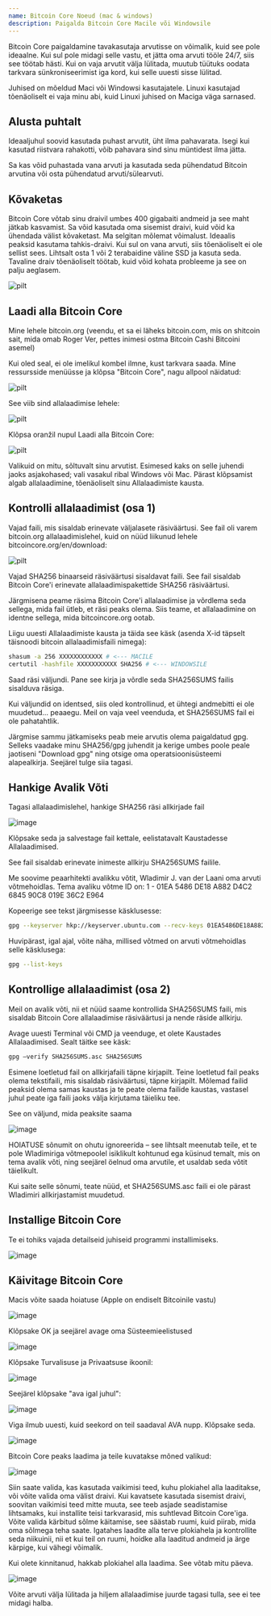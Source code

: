 ```yaml
---
name: Bitcoin Core Noeud (mac & windows)
description: Paigalda Bitcoin Core Macile või Windowsile
---
```


Bitcoin Core paigaldamine tavakasutaja arvutisse on võimalik, kuid see pole ideaalne. Kui sul pole midagi selle vastu, et jätta oma arvuti tööle 24/7, siis see töötab hästi. Kui on vaja arvutit välja lülitada, muutub tüütuks oodata tarkvara sünkroniseerimist iga kord, kui selle uuesti sisse lülitad.

Juhised on mõeldud Maci või Windowsi kasutajatele. Linuxi kasutajad tõenäoliselt ei vaja minu abi, kuid Linuxi juhised on Maciga väga sarnased.

## Alusta puhtalt

Ideaaljuhul soovid kasutada puhast arvutit, üht ilma pahavarata. Isegi kui kasutad riistvara rahakotti, võib pahavara sind sinu müntidest ilma jätta.

Sa kas võid puhastada vana arvuti ja kasutada seda pühendatud Bitcoin arvutina või osta pühendatud arvuti/sülearvuti.

## Kõvaketas

Bitcoin Core võtab sinu draivil umbes 400 gigabaiti andmeid ja see maht jätkab kasvamist. Sa võid kasutada oma sisemist draivi, kuid võid ka ühendada välist kõvaketast. Ma selgitan mõlemat võimalust. Ideaalis peaksid kasutama tahkis-draivi. Kui sul on vana arvuti, siis tõenäoliselt ei ole sellist sees. Lihtsalt osta 1 või 2 terabaidine väline SSD ja kasuta seda. Tavaline draiv tõenäoliselt töötab, kuid võid kohata probleeme ja see on palju aeglasem.

![pilt](assets/1.webp)

## Laadi alla Bitcoin Core

Mine lehele bitcoin.org (veendu, et sa ei läheks bitcoin.com, mis on shitcoin sait, mida omab Roger Ver, pettes inimesi ostma Bitcoin Cashi Bitcoini asemel)

Kui oled seal, ei ole imelikul kombel ilmne, kust tarkvara saada. Mine ressursside menüüsse ja klõpsa "Bitcoin Core", nagu allpool näidatud:

![pilt](assets/2.webp)

See viib sind allalaadimise lehele:

![pilt](assets/3.webp)

Klõpsa oranžil nupul Laadi alla Bitcoin Core:

![pilt](assets/4.webp)

Valikuid on mitu, sõltuvalt sinu arvutist. Esimesed kaks on selle juhendi jaoks asjakohased; vali vasakul ribal Windows või Mac. Pärast klõpsamist algab allalaadimine, tõenäoliselt sinu Allalaadimiste kausta.

## Kontrolli allalaadimist (osa 1)

Vajad faili, mis sisaldab erinevate väljalasete räsiväärtusi. See fail oli varem bitcoin.org allalaadimislehel, kuid on nüüd liikunud lehele bitcoincore.org/en/download:

![pilt](assets/5.webp)

Vajad SHA256 binaarseid räsiväärtusi sisaldavat faili. See fail sisaldab Bitcoin Core'i erinevate allalaadimispakettide SHA256 räsiväärtusi.

Järgmisena peame räsima Bitcoin Core'i allalaadimise ja võrdlema seda sellega, mida fail ütleb, et räsi peaks olema. Siis teame, et allalaadimine on identne sellega, mida bitcoincore.org ootab.

Liigu uuesti Allalaadimiste kausta ja täida see käsk (asenda X-id täpselt täisnoodi bitcoin allalaadimisfaili nimega):

```bash
shasum -a 256 XXXXXXXXXXXX # <--- MACILE
certutil -hashfile XXXXXXXXXXX SHA256 # <--- WINDOWSILE
```

Saad räsi väljundi. Pane see kirja ja võrdle seda SHA256SUMS failis sisalduva räsiga.

Kui väljundid on identsed, siis oled kontrollinud, et ühtegi andmebitti ei ole muudetud... peaaegu. Meil on vaja veel veenduda, et SHA256SUMS fail ei ole pahatahtlik.

Järgmise sammu jätkamiseks peab meie arvutis olema paigaldatud gpg.
Selleks vaadake minu SHA256/gpg juhendit ja kerige umbes poole peale jaotiseni "Download gpg" ning otsige oma operatsioonisüsteemi alapealkirja. Seejärel tulge siia tagasi.
## Hankige Avalik Võti

Tagasi allalaadimislehel, hankige SHA256 räsi allkirjade fail

![image](assets/6.webp)

Klõpsake seda ja salvestage fail kettale, eelistatavalt Kaustadesse Allalaadimised.

See fail sisaldab erinevate inimeste allkirju SHA256SUMS failile.

Me soovime peaarhitekti avalikku võtit, Wladimir J. van der Laani oma arvuti võtmehoidlas. Tema avaliku võtme ID on:
1 - 01EA 5486 DE18 A882 D4C2 6845 90C8 019E 36C2 E964

Kopeerige see tekst järgmisesse käsklusesse:

```bash
gpg --keyserver hkp://keyserver.ubuntu.com --recv-keys 01EA5486DE18A882D4C2684590C8019E36C2E964
```

Huvipärast, igal ajal, võite näha, millised võtmed on arvuti võtmehoidlas selle käsklusega:

```bash
gpg --list-keys
```

## Kontrollige allalaadimist (osa 2)

Meil on avalik võti, nii et nüüd saame kontrollida SHA256SUMS faili, mis sisaldab Bitcoin Core allalaadimise räsiväärtusi ja nende räside allkirju.

Avage uuesti Terminal või CMD ja veenduge, et olete Kaustades Allalaadimised. Sealt täitke see käsk:

```bash
gpg –verify SHA256SUMS.asc SHA256SUMS
```

Esimene loetletud fail on allkirjafaili täpne kirjapilt. Teine loetletud fail peaks olema tekstifaili, mis sisaldab räsiväärtusi, täpne kirjapilt. Mõlemad failid peaksid olema samas kaustas ja te peate olema failide kaustas, vastasel juhul peate iga faili jaoks välja kirjutama täieliku tee.

See on väljund, mida peaksite saama

![image](assets/7.webp)

HOIATUSE sõnumit on ohutu ignoreerida – see lihtsalt meenutab teile, et te pole Wladimiriga võtmepoolel isiklikult kohtunud ega küsinud temalt, mis on tema avalik võti, ning seejärel öelnud oma arvutile, et usaldab seda võtit täielikult.

Kui saite selle sõnumi, teate nüüd, et SHA256SUMS.asc faili ei ole pärast Wladimiri allkirjastamist muudetud.

## Installige Bitcoin Core

Te ei tohiks vajada detailseid juhiseid programmi installimiseks.

![image](assets/8.webp)

## Käivitage Bitcoin Core

Macis võite saada hoiatuse (Apple on endiselt Bitcoinile vastu)

![image](assets/9.webp)

Klõpsake OK ja seejärel avage oma Süsteemieelistused

![image](assets/10.webp)

Klõpsake Turvalisuse ja Privaatsuse ikoonil:

![image](assets/11.webp)

Seejärel klõpsake "ava igal juhul":

![image](assets/12.webp)

Viga ilmub uuesti, kuid seekord on teil saadaval AVA nupp. Klõpsake seda.

![image](assets/13.webp)

Bitcoin Core peaks laadima ja teile kuvatakse mõned valikud:

![image](assets/14.webp)

Siin saate valida, kas kasutada vaikimisi teed, kuhu plokiahel alla laaditakse, või võite valida oma välist draivi. Kui kavatsete kasutada sisemist draivi, soovitan vaikimisi teed mitte muuta, see teeb asjade seadistamise lihtsamaks, kui installite teisi tarkvarasid, mis suhtlevad Bitcoin Core'iga.
Võite valida kärbitud sõlme käitamise, see säästab ruumi, kuid piirab, mida oma sõlmega teha saate. Igatahes laadite alla terve plokiahela ja kontrollite seda niikuinii, nii et kui teil on ruumi, hoidke alla laaditud andmeid ja ärge kärpige, kui vähegi võimalik.

Kui olete kinnitanud, hakkab plokiahel alla laadima. See võtab mitu päeva.

![image](assets/15.webp)

Võite arvuti välja lülitada ja hiljem allalaadimise juurde tagasi tulla, see ei tee midagi halba.